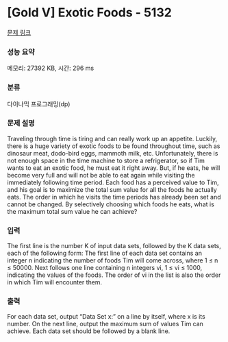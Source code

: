 # [Gold V] Exotic Foods - 5132 

[문제 링크](https://www.acmicpc.net/problem/5132) 

### 성능 요약

메모리: 27392 KB, 시간: 296 ms

### 분류

다이나믹 프로그래밍(dp)

### 문제 설명

<p>Traveling through time is tiring and can really work up an appetite. Luckily, there is a huge variety of exotic foods to be found throughout time, such as dinosaur meat, dodo-bird eggs, mammoth milk, etc. Unfortunately, there is not enough space in the time machine to store a refrigerator, so if Tim wants to eat an exotic food, he must eat it right away. But, if he eats, he will become very full and will not be able to eat again while visiting the immediately following time period. Each food has a perceived value to Tim, and his goal is to maximize the total sum value for all the foods he actually eats. The order in which he visits the time periods has already been set and cannot be changed. By selectively choosing which foods he eats, what is the maximum total sum value he can achieve?</p>

### 입력 

 <p>The first line is the number K of input data sets, followed by the K data sets, each of the following form: The first line of each data set contains an integer n indicating the number of foods Tim will come across, where 1 ≤ n ≤ 50000. Next follows one line containing n integers vi, 1 ≤ vi ≤ 1000, indicating the values of the foods. The order of vi in the list is also the order in which Tim will encounter them.</p>

### 출력 

 <p>For each data set, output “Data Set x:” on a line by itself, where x is its number. On the next line, output the maximum sum of values Tim can achieve. Each data set should be followed by a blank line.</p>

